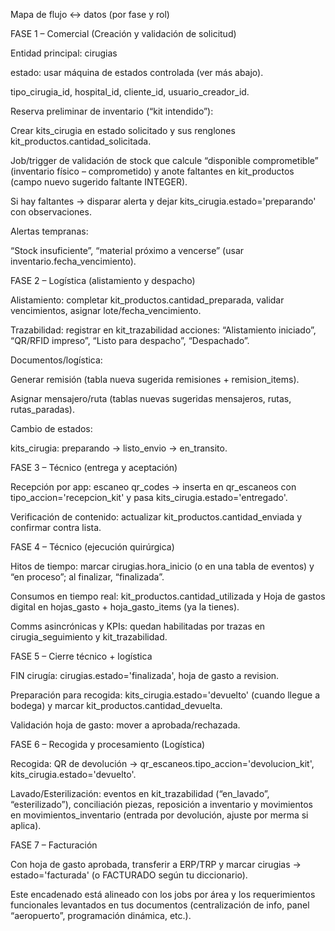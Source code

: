 Mapa de flujo ↔ datos (por fase y rol)

FASE 1 – Comercial (Creación y validación de solicitud)

Entidad principal: cirugias

estado: usar máquina de estados controlada (ver más abajo).

tipo_cirugia_id, hospital_id, cliente_id, usuario_creador_id.

Reserva preliminar de inventario (“kit intendido”):

Crear kits_cirugia en estado solicitado y sus renglones kit_productos.cantidad_solicitada.

Job/trigger de validación de stock que calcule “disponible comprometible” (inventario físico – comprometido) y anote faltantes en kit_productos (campo nuevo sugerido faltante INTEGER).

Si hay faltantes → disparar alerta y dejar kits_cirugia.estado='preparando' con observaciones.

Alertas tempranas:

“Stock insuficiente”, “material próximo a vencerse” (usar inventario.fecha_vencimiento).

FASE 2 – Logística (alistamiento y despacho)

Alistamiento: completar kit_productos.cantidad_preparada, validar vencimientos, asignar lote/fecha_vencimiento.

Trazabilidad: registrar en kit_trazabilidad acciones: “Alistamiento iniciado”, “QR/RFID impreso”, “Listo para despacho”, “Despachado”.

Documentos/logística:

Generar remisión (tabla nueva sugerida remisiones + remision_items).

Asignar mensajero/ruta (tablas nuevas sugeridas mensajeros, rutas, rutas_paradas).

Cambio de estados:

kits_cirugia: preparando → listo_envio → en_transito.

FASE 3 – Técnico (entrega y aceptación)

Recepción por app: escaneo qr_codes → inserta en qr_escaneos con tipo_accion='recepcion_kit' y pasa kits_cirugia.estado='entregado'.

Verificación de contenido: actualizar kit_productos.cantidad_enviada y confirmar contra lista.

FASE 4 – Técnico (ejecución quirúrgica)

Hitos de tiempo: marcar cirugias.hora_inicio (o en una tabla de eventos) y “en proceso”; al finalizar, “finalizada”.

Consumos en tiempo real: kit_productos.cantidad_utilizada y Hoja de gastos digital en hojas_gasto + hoja_gasto_items (ya la tienes).

Comms asincrónicas y KPIs: quedan habilitadas por trazas en cirugia_seguimiento y kit_trazabilidad.

FASE 5 – Cierre técnico + logística

FIN cirugía: cirugias.estado='finalizada', hoja de gasto a revision.

Preparación para recogida: kits_cirugia.estado='devuelto' (cuando llegue a bodega) y marcar kit_productos.cantidad_devuelta.

Validación hoja de gasto: mover a aprobada/rechazada.

FASE 6 – Recogida y procesamiento (Logística)

Recogida: QR de devolución → qr_escaneos.tipo_accion='devolucion_kit', kits_cirugia.estado='devuelto'.

Lavado/Esterilización: eventos en kit_trazabilidad (“en_lavado”, “esterilizado”), conciliación piezas, reposición a inventario y movimientos en movimientos_inventario (entrada por devolución, ajuste por merma si aplica).

FASE 7 – Facturación

Con hoja de gasto aprobada, transferir a ERP/TRP y marcar cirugias → estado='facturada' (o FACTURADO según tu diccionario).

Este encadenado está alineado con los jobs por área y los requerimientos funcionales levantados en tus documentos (centralización de info, panel “aeropuerto”, programación dinámica, etc.).